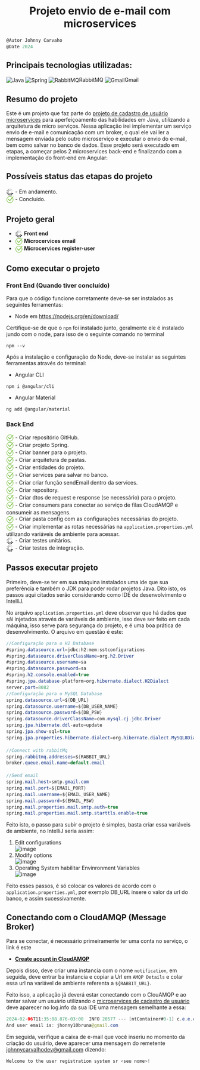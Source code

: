 <h1 align="center">
    Projeto envio de e-mail com microservices
</h1>

```javascript
@Autor Johnny Carvaho
@Date 2024
```

## Principais tecnologias utilizadas: <br/>
<p>
    <img align="center" alt="Java" height="30" width="40" src="https://cdn.jsdelivr.net/gh/devicons/devicon/icons/java/java-original-wordmark.svg" />
    <img align="center" alt="Spring" height="30" width="40" src="https://cdn.jsdelivr.net/gh/devicons/devicon/icons/spring/spring-original-wordmark.svg" />
    <img align="center" alt="RabbitMQ" height="30" width="40" src="https://cdn.jsdelivr.net/gh/devicons/devicon@latest/icons/rabbitmq/rabbitmq-original.svg"/>RabbitMQ
    <img align="center" alt="Gmail" height="30" width="40" src="https://cdn.jsdelivr.net/gh/devicons/devicon@latest/icons/google/google-original.svg"/>Gmail
</p>

## Resumo do projeto

Este é um projeto que faz parte do [projeto de cadastro de usuário microservices](https://github.com/JohnnyCarvalho/user-microservices) para aperfeiçoamento das habilidades em Java, utilizando a arquitetura de micro serviços. Nessa aplicação irei implementar um serviço envio de e-mail e comunicação com um broker, o qual ele vai ler a mensagem enviada pelo outro microserviço e executar o envio do e-mail, bem como salvar no banco de dados.
Esse projeto será executado em etapas, a começar pelos 2 microservices back-end e finalizando com a implementação do front-end em Angular:

## Possíveis status das etapas do projeto
####
<img align="center" height="20" width="20" src="https://github.com/JohnnyCarvalho/email-microservices/blob/master/email-services/assets/loading.gif"> - Em andamento.<br>
<img align="center" height="20" width="20" src="https://github.com/JohnnyCarvalho/email-microservices/blob/master/email-services/assets/ok.png"> - Concluído.


## Projeto geral
- <img align="center" height="20" width="20" src="https://github.com/JohnnyCarvalho/email-microservices/blob/master/email-services/assets/loading.gif"> <b>Front end</b>
- <img align="center" height="20" width="20" src="https://github.com/JohnnyCarvalho/email-microservices/blob/master/email-services/assets/ok.png"> <b>Microcervices email</b>
- <img align="center" height="20" width="20" src="https://github.com/JohnnyCarvalho/email-microservices/blob/master/email-services/assets/ok.png"> <b>Microcervices register-user</b>


## Como executar o projeto

### Front End (Quando tiver concluído)
Para que o código funcione corretamente deve-se ser instalados as seguintes ferramentas:
- Node em <a>https://nodejs.org/en/download/</a>

Certifique-se de que o ```npm``` foi instalado junto, geralmente ele é instalado jundo com o node, para isso de o seguinte comando no terminal
````
npm --v
````
Após a instalação e configuração do Node, deve-se instalar as seguintes ferramentas através do terminal:
- Angular CLI 
```
npm i @angular/cli
```
- Angular Material 
```
ng add @angular/material
```

### Back End
<img align="center" height="20" width="20" src="https://github.com/JohnnyCarvalho/email-microservices/blob/master/email-services/assets/ok.png"> - Criar repositório GitHub.<br>
<img align="center" height="20" width="20" src="https://github.com/JohnnyCarvalho/email-microservices/blob/master/email-services/assets/ok.png"> - Criar projeto Spring.<br>
<img align="center" height="20" width="20" src="https://github.com/JohnnyCarvalho/email-microservices/blob/master/email-services/assets/ok.png"> - Criar banner para o projeto.<br>
<img align="center" height="20" width="20" src="https://github.com/JohnnyCarvalho/email-microservices/blob/master/email-services/assets/ok.png"> - Criar arquitetura de pastas.<br>
<img align="center" height="20" width="20" src="https://github.com/JohnnyCarvalho/email-microservices/blob/master/email-services/assets/ok.png"> - Criar entidades do projeto.<br>
<img align="center" height="20" width="20" src="https://github.com/JohnnyCarvalho/email-microservices/blob/master/email-services/assets/ok.png"> - Criar services para salvar no banco.<br>
<img align="center" height="20" width="20" src="https://github.com/JohnnyCarvalho/email-microservices/blob/master/email-services/assets/ok.png"> - Criar criar função sendEmail dentro da services.<br>
<img align="center" height="20" width="20" src="https://github.com/JohnnyCarvalho/email-microservices/blob/master/email-services/assets/ok.png"> - Criar repository.<br>
<img align="center" height="20" width="20" src="https://github.com/JohnnyCarvalho/email-microservices/blob/master/email-services/assets/ok.png"> - Criar dtos de request e response (se necessário) para o projeto.<br>
<img align="center" height="20" width="20" src="https://github.com/JohnnyCarvalho/email-microservices/blob/master/email-services/assets/ok.png"> - Criar consumers para conectar ao serviço de filas CloudAMQP e consumeir as mensagens.<br>
<img align="center" height="20" width="20" src="https://github.com/JohnnyCarvalho/email-microservices/blob/master/email-services/assets/ok.png"> - Criar pasta config com as configurações necessárias do projeto.<br>
<img align="center" height="20" width="20" src="https://github.com/JohnnyCarvalho/email-microservices/blob/master/email-services/assets/ok.png"> - Criar implementar as rotas necessárias na ```application.properties.yml``` utilizando variáveis de ambiente para acessar.<br>
<img align="center" height="20" width="20" src="https://github.com/JohnnyCarvalho/email-microservices/blob/master/email-services/assets/loading.gif"> - Criar testes unitários.<br>
<img align="center" height="20" width="20" src="https://github.com/JohnnyCarvalho/email-microservices/blob/master/email-services/assets/loading.gif"> - Criar testes de integração.<br>


## Passos executar projeto
Primeiro, deve-se ter em sua máquina instalados uma ide que sua preferência e também o JDK para poder rodar projetos Java. Dito isto, os passos aqui citados serão considerando como IDE de desenvolvimento o IntelliJ.

No arquivo ```application.properties.yml``` deve observar que há dados que sãi injetados através de variáveis de ambiente, isso deve ser feito em cada máquina, isso serve para segurança do projeto, e é uma boa prática de desenvolvimento. O arquivo em questão é este:

```Java
//Configuração para o H2 Database
#spring.datasource.url=jdbc:h2:mem:sstconfigurations
#spring.datasource.driverClassName=org.h2.Driver
#spring.datasource.username=sa
#spring.datasource.password=sa
#spring.h2.console.enabled=true
#spring.jpa.database-platform=org.hibernate.dialect.H2Dialect
server.port=8082
//Configuração para o MySQL Database
spring.datasource.url=${DB_URL}
spring.datasource.username=${DB_USER_NAME}
spring.datasource.password=${DB_PSW}
spring.datasource.driverClassName=com.mysql.cj.jdbc.Driver
spring.jpa.hibernate.ddl-auto=update
spring.jpa.show-sql=true
spring.jpa.properties.hibernate.dialect=org.hibernate.dialect.MySQL8Dialect

//Connect with rabbitMq
spring.rabbitmq.addresses=${RABBIT_URL}
broker.queue.email.name=default.email

//Send email
spring.mail.host=smtp.gmail.com
spring.mail.port=${EMAIL_PORT}
spring.mail.username=${EMAIL_USER_NAME}
spring.mail.password=${EMAIL_PSW}
spring.mail.properties.mail.smtp.auth=true
spring.mail.properties.mail.smtp.starttls.enable=true

```
Feito isto, o passo para subir o projeto é simples, basta criar essa variáveis de ambiente, no IntelliJ seria assim:

1. Edit configurations <br>
![image](https://github.com/JohnnyCarvalho/user-microservices/assets/66291657/37ecd102-5ad6-42bd-957d-0dfa8685fa78)
2. Modify options <br>
![image](https://github.com/JohnnyCarvalho/user-microservices/assets/66291657/ac8caf9a-ecbe-4efd-9242-8eedd4eddce4)
3. Operating System habilitar Envinronment Variables <br>
![image](https://github.com/JohnnyCarvalho/user-microservices/assets/66291657/2c00a97c-443f-4525-bc6d-168f2b35f00a) <br>

Feito esses passos, é só colocar os valores de acordo com o ```application.properties.yml```, por exemplo DB_URL insere o valor da url do banco, e assim sucessivamente.

## Conectando com o CloudAMQP (Message Broker)
Para se conectar, é necessário primeiramente ter uma conta no serviço, o link é este
* <b>[Create acount in CloudAMQP](https://www.cloudamqp.com/)</b>

Depois disso, deve criar uma instancia com o nome ```notification```, em seguida, deve entrar ba instancia e copiar a Url em ```AMQP Details``` e colar essa url na variável de ambiente referenta a ```${RABBIT_URL}```.

Feito isso, a aplicação já deverá estar conectando com o ClouAMQP e ao tentar salvar um usuário utilizando o [microservices de cadastro de usuário](https://github.com/JohnnyCarvalho/user-microservices) deve aparecer no log.info da sua IDE uma mensagem semelhante a essa:
```Java
2024-02-06T11:35:08.876-03:00  INFO 20577 --- [ntContainer#0-1] c.e.e.consumers.EmailConsumer            : The email body is: com.emailservice.emailservices.entities.Email@4e52f8ee
And user email is: jhonny10bruna@gmail.com
```
Em seguida, verifique a caixa de e-mail que você inseriu no momento da criação do usuário, deve aparecer uma mensagem do remetente johnnycarvalhodev@gmail.com dizendo:
```javascript
Welcome to the user registration system sr <seu nome>!
```




